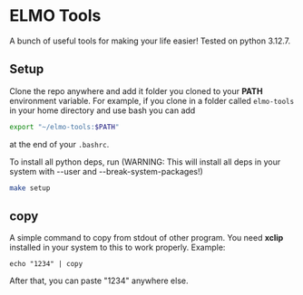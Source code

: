 # ELMO Tools

A bunch of useful tools for making your life easier! Tested on python 3.12.7.

## Setup

Clone the repo anywhere and add it folder you cloned to your **PATH** environment variable. For example, if you clone in a folder called `elmo-tools` in your home directory and use bash you can add

```bash
export "~/elmo-tools:$PATH"
```
at the end of your `.bashrc`.

To install all python deps, run (WARNING: This will install all deps in your system with --user and --break-system-packages!)
```bash
make setup
```

## copy

A simple command to copy from stdout of other program. You need **xclip** installed in your system to this to work properly. Example:

```
echo "1234" | copy
```

After that, you can paste "1234" anywhere else.
